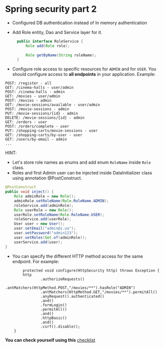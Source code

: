 # Spring security part 2

- Configured DB authentication instead of In memory authentication
- Add Role entity, Dao and Service layer for it.
    ```java
      public interface RoleService {
          Role add(Role role);
      
          Role getByName(String roleName);
      }
    ```

- Configure role access to specific resources for `ADMIN` and for `USER`.
  You should configure access to __all endpoints__ in your application. Example:
```
POST: /register - all
GET: /cinema-halls - user/admin
POST: /cinema-halls - admin
GET: /movies - user/admin
POST: /movies - admin
GET: /movie-sessions/available - user/admin
POST: /movie-sessions - admin
PUT: /movie-sessions/{id} - admin
DELETE: /movie-sessions/{id} - admin
GET: /orders - user
POST: /orders/complete - user
PUT: /shopping-carts/movie-sessions - user
GET: /shopping-carts/by-user - user
GET: /users/by-email - admin
...
``` 

HINT:
- Let's store role names as enums and add enum `RoleName` inside `Role` class.
- Roles and first Admin user can be injected inside DataInitializer class using annotation @PostConstruct.
```java
@PostConstruct
public void inject() {
    Role adminRole = new Role();
    adminRole.setRoleName(Role.RoleName.ADMIN);
    roleService.add(adminRole);
    Role userRole = new Role();
    userRole.setRoleName(Role.RoleName.USER);
    roleService.add(userRole);
    User user = new User();
    user.setEmail("admin@i.ua");
    user.setPassword("admin123");
    user.setRoles(Set.of(adminRole));
    userService.add(user);
}
```
- You can specify the different HTTP method access for the same endpoint. For example:

```plainjava
        protected void configure(HttpSecurity http) throws Exception {
        http
                .authorizeRequests()
                .antMatchers(HttpMethod.POST,"/movies/**").hasRole("ADMIN")
                .antMatchers(HttpMethod.GET,"/movies/**").permitAll()
                .anyRequest().authenticated()
                .and()
                .formLogin()
                .permitAll()
                .and()
                .httpBasic()
                .and()
                .csrf().disable();
    }
```

__You can check yourself using this__ [checklist](https://mate-academy.github.io/jv-program-common-mistakes/java-spring/security-part-2/jv-spring-security-checklist)
